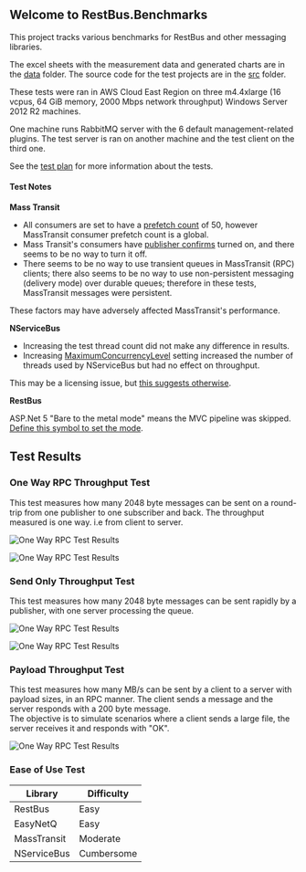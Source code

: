 ## Welcome to RestBus.Benchmarks ##

This project tracks various benchmarks for RestBus and other messaging libraries.

The excel sheets with the measurement data and generated charts are in the [data](data) folder.
The source code for the test projects are in the [src](src) folder.

These tests were ran in AWS Cloud East Region on three m4.4xlarge (16 vcpus, 64 GiB memory, 2000 Mbps network throughput) Windows Server 2012 R2 machines.

One machine runs RabbitMQ server with the 6 default management-related plugins. 
The test server is ran on another machine and the test client on the third one.

See the [test plan](test_plan.md) for more information about the tests.

#### Test Notes ####

**Mass Transit**

- All consumers are set to have a [prefetch count](https://www.rabbitmq.com/consumer-prefetch.html) of 50, however MassTransit consumer prefetch count is a global.  
- Mass Transit's consumers have [publisher confirms](https://www.rabbitmq.com/confirms.html) turned on, and there seems to be no way to turn it off.  
- There seems to be no way to use transient queues in MassTransit (RPC) clients; there also seems to be no way to use non-persistent messaging (delivery mode) over durable queues; therefore in these tests, MassTransit messages were persistent.  

These factors may have adversely affected MassTransit's performance.

**NServiceBus**

- Increasing the test thread count did not make any difference in results.
- Increasing [MaximumConcurrencyLevel](https://web.archive.org/web/20160126031741/http://docs.particular.net/nservicebus/operations/tuning) setting increased the number of threads used by NServiceBus but had no effect on throughput. 

This may be a licensing issue, but [this suggests otherwise](https://web.archive.org/web/20150503165259/http://docs.particular.net/nservicebus/licensing/licensing-limitations).

**RestBus**

ASP.Net 5 "Bare to the metal mode" means the MVC pipeline was skipped. [Define this symbol to set the mode](https://github.com/tenor/RestBus.Benchmarks/blob/56c801a61874133e26339674fc5894ec0bbb45ba/src/Benchmarks/RabbitMQ/RestBus/RestBusAspNetTestServer/src/RestBusAspNetTestServer/Startup.cs#L1).

## Test Results
### One Way RPC Throughput Test

This test measures how many 2048 byte messages can be sent on a round-trip from one publisher to one subscriber and back.
The throughput measured is one way. i.e from client to server.

![One Way RPC Test Results](https://raw.githubusercontent.com/tenor/RestBus.Benchmarks/master/images/RabbitMQ/rpc_throughput_20_threads.png)


![One Way RPC Test Results](https://raw.githubusercontent.com/tenor/RestBus.Benchmarks/master/images/RabbitMQ/rpc_throughput_all_threads.png)

### Send Only Throughput Test ###

This test measures how many 2048 byte messages can be sent rapidly by a publisher, with one server processing the queue.

![One Way RPC Test Results](https://raw.githubusercontent.com/tenor/RestBus.Benchmarks/master/images/RabbitMQ/sendonly_throughput_20_threads.png)

![One Way RPC Test Results](https://raw.githubusercontent.com/tenor/RestBus.Benchmarks/master/images/RabbitMQ/sendonly_throughput_all_threads.png)

### Payload Throughput Test

This test measures how many MB/s can be sent by a client to a server with payload sizes, in an RPC manner.
The client sends a message and the server responds with a 200 byte message.  
The objective is to simulate scenarios where a client sends a large file, the server receives it and responds with "OK".

![One Way RPC Test Results](https://raw.githubusercontent.com/tenor/RestBus.Benchmarks/master/images/RabbitMQ/payload_throughput_20_threads.png)

### Ease of Use Test

| Library      | Difficulty  |
|--------------|-------------|
| RestBus      | <span>Easy</span>        |
| EasyNetQ     | Easy        |
| MassTransit  | Moderate    |
| NServiceBus  | Cumbersome  |


